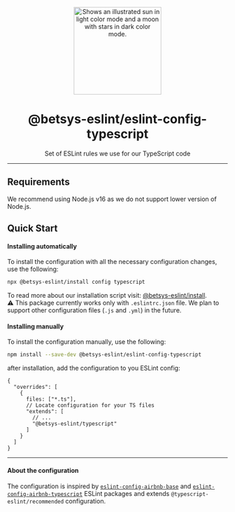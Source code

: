 <p align="center">
  <picture>
    <source media="(prefers-color-scheme: dark)" srcset="https://user-images.githubusercontent.com/19550608/189107427-33501040-d335-4081-a339-0532a88cc5be.svg">
    <source media="(prefers-color-scheme: light)" srcset="https://user-images.githubusercontent.com/19550608/189107408-a7845b2c-1256-4489-8de5-2891b60f7b16.svg">
    <img width="200px" alt="Shows an illustrated sun in light color mode and a moon with stars in dark color mode." src="https://user-images.githubusercontent.com/19550608/189107408-a7845b2c-1256-4489-8de5-2891b60f7b16.svg">
  </picture>
</p>
<h1 align="center">@betsys-eslint/eslint-config-typescript</h1>
<p align="center">Set of ESLint rules we use for our TypeScript code</p>

---

## Requirements
We recommend using Node.js v16 as we do not support lower version of Node.js.

## Quick Start

#### Installing automatically
To install the configuration with all the necessary configuration changes, use the following:
```bash
npx @betsys-eslint/install config typescript
```

To read more about our installation script visit: [@betsys-eslint/install](https://github.com/betsys-com/betsys-eslint/tree/main/packages/install).
<br>:warning: This package currently works only with `.eslintrc.json` file. We plan to support other configuration files (`.js` and `.yml`) in the future.

#### Installing manually
To install the configuration manually, use the following:
```bash
npm install --save-dev @betsys-eslint/eslint-config-typescript
```

after installation, add the configuration to you ESLint config:
```json5
{
  "overrides": [
    {
      files: ["*.ts"],
      // Locate configuration for your TS files
      "extends": [
        // ...
        "@betsys-eslint/typescript"
      ]
    }
  ]
}
```

---

#### About the configuration
The configuration is inspired by
[`eslint-config-airbnb-base`](https://github.com/airbnb/javascript/tree/master/packages/eslint-config-airbnb-base)
and
[`eslint-config-airbnb-typescript`](https://github.com/iamturns/eslint-config-airbnb-typescript)
ESLint packages and extends `@typescript-eslint/recommended` configuration.
